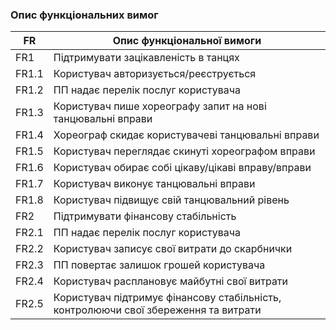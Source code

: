 ### Опис функціональних вимог

|   FR     | Опис функціональної вимоги|
|----------|---------------------------|
| FR1      | Підтримувати зацікавленість в танцях|
| FR1.1    | Користувач авторизується/реєструється |
| FR1.2    | ПП надає перелік послуг користувача |
| FR1.3    | Користувач пише хореографу запит на нові танцювальні вправи|
| FR1.4    | Хореограф скидає користувачеві танцювальні вправи|
| FR1.5    | Користувач переглядає скинуті хореографом вправи|
| FR1.6    | Користувач обирає собі цікаву/цікаві вправу/вправи|
| FR1.7    | Користувач виконує танцювальні вправи|
| FR1.8    | Користувач підвищує свій танцювальний рівень|
| FR2      | Підтримувати фінансову стабільність |
| FR2.1    | ПП надає перелік послуг користувача |
| FR2.2    | Користувач записує свої витрати до скарбнички|
| FR2.3    | ПП повертає залишок грошей користувача|
| FR2.4    | Користувач расплановує майбутні свої витрати|
| FR2.5    | Користувач підтримує фінансову стабільність, контролюючи свої збереження та витрати|

